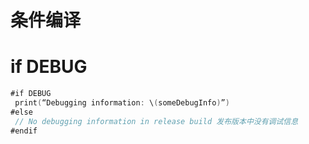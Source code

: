 # 条件编译

# if DEBUG

```swift
#if DEBUG
 print(“Debugging information: \(someDebugInfo)”)
#else
 // No debugging information in release build 发布版本中没有调试信息
#endif
```
